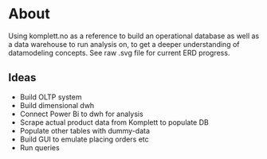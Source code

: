 # About
Using komplett.no as a reference to build an operational database as well as a data warehouse to run analysis on, to get a deeper understanding of datamodeling concepts. See raw .svg file for current ERD progress.

## Ideas
- Build OLTP system
- Build dimensional dwh
- Connect Power Bi to dwh for analysis
- Scrape actual product data from Komplett to populate DB
- Populate other tables with dummy-data
- Build GUI to emulate placing orders etc
- Run queries
